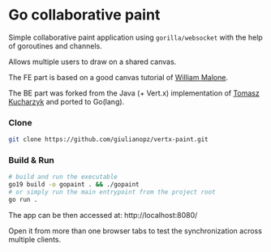 # Go collaborative paint

Simple collaborative paint application using `gorilla/websocket` with the help of goroutines and channels.

Allows multiple users to draw on a shared canvas.

The FE part is based on a good canvas tutorial of [William Malone](http://www.williammalone.com/articles/create-html5-canvas-javascript-drawing-app/).

The BE part was forked from the Java (+ Vert.x) implementation of [Tomasz Kucharzyk](https://github.com/shardis/vertx-paint) and ported to Go(lang).

### Clone

```bash
git clone https://github.com/giulianopz/vertx-paint.git
```

### Build & Run

```bash
# build and run the executable
go19 build -o gopaint . && ./gopaint
# or simply run the main entrypoint from the project root
go run .
``` 

The app can be then accessed at: http://localhost:8080/

Open it from more than one browser tabs to test the synchronization across multiple clients.
